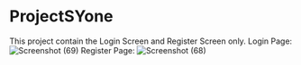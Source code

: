 # ProjectSYone
This project contain the Login Screen and Register Screen only.
Login Page:
![Screenshot (69)](https://user-images.githubusercontent.com/86045850/236197922-ffbdbdc3-1608-4078-b5f4-02a0a2303a5b.png)
Register Page:
![Screenshot (68)](https://user-images.githubusercontent.com/86045850/236198186-d177da5e-7b34-490c-bbfd-08631fd04bdd.png)
